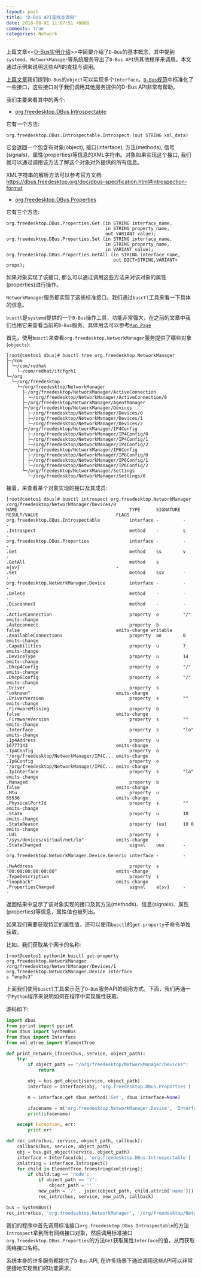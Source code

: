```yaml
---
layout: post
title: "D-BUS API查找与调用"
date: 2018-08-01 11:07:51 +0800
comments: true
categories: Network
---
```

上篇文章<<[D-Bus实例介绍](http://www.just4coding.com/blog/2018/07/31/dbus/)>>中简要介绍了`D-Bus`的基本概念，其中提到`systemd`、`NetworkManager`等系统服务导出了`D-Bus API`供其他程序来调用。本文通过示例来说明这些API的查找与调用。

[上篇文章](http://www.just4coding.com/blog/2018/07/31/dbus/)我们提到`D-Bus`的`object`可以实现多个`Interface`。[`D-Bus`规范](https://dbus.freedesktop.org/doc/dbus-specification.html)中标准化了一些接口，这些接口对于我们调用其他服务提供的D-Bus API非常有帮助。

我们主要来看其中的两个:

* [org.freedesktop.DBus.Introspectable](https://dbus.freedesktop.org/doc/dbus-specification.html#standard-interfaces-introspectable)

它有一个方法:
```plain
org.freedesktop.DBus.Introspectable.Introspect (out STRING xml_data)
```

它会返回一个包含有对象(object), 接口(interface), 方法(methods), 信号(signals)，属性(properties)等信息的XML字符串。对象如果实现这个接口, 我们就可以通过调用该方法了解这个对象对外提供的所有信息。

XML字符串的解析方法可以参考官方文档:
https://dbus.freedesktop.org/doc/dbus-specification.html#introspection-format

<!--more-->

* [org.freedesktop.DBus.Properties](https://dbus.freedesktop.org/doc/dbus-specification.html#standard-interfaces-properties)

它有三个方法:

```plain
org.freedesktop.DBus.Properties.Get (in STRING interface_name,
                                     in STRING property_name,
                                     out VARIANT value);
org.freedesktop.DBus.Properties.Set (in STRING interface_name,
                                     in STRING property_name,
                                     in VARIANT value);
org.freedesktop.DBus.Properties.GetAll (in STRING interface_name,
                                        out DICT<STRING,VARIANT> props);

```
如果对象实现了该接口, 那么可以通过调用这些方法来对该对象的属性(properties)进行操作。

`NetworkManager`服务都实现了这些标准接口。我们通过`busctl`工具来看一下具体的信息。

`busctl`是`systemd`提供的一个`D-Bus`操作工具，功能非常强大，在之前的文章中我们也用它来查看当前的`D-Bus`服务。具体用法可以参考[`Man Page`](https://www.freedesktop.org/software/systemd/man/busctl.html)

首先，使用`busctl`来查看`org.freedesktop.NetworkManager`服务提供了哪些对象(`objects`):
```plain
[root@centos1 dbus]# busctl tree org.freedesktop.NetworkManager
├─/com
│ └─/com/redhat
│   └─/com/redhat/ifcfgrh1
└─/org
  └─/org/freedesktop
    └─/org/freedesktop/NetworkManager
      ├─/org/freedesktop/NetworkManager/ActiveConnection
      │ └─/org/freedesktop/NetworkManager/ActiveConnection/0
      ├─/org/freedesktop/NetworkManager/AgentManager
      ├─/org/freedesktop/NetworkManager/Devices
      │ ├─/org/freedesktop/NetworkManager/Devices/0
      │ ├─/org/freedesktop/NetworkManager/Devices/1
      │ └─/org/freedesktop/NetworkManager/Devices/2
      ├─/org/freedesktop/NetworkManager/IP4Config
      │ ├─/org/freedesktop/NetworkManager/IP4Config/0
      │ ├─/org/freedesktop/NetworkManager/IP4Config/1
      │ └─/org/freedesktop/NetworkManager/IP4Config/2
      ├─/org/freedesktop/NetworkManager/IP6Config
      │ ├─/org/freedesktop/NetworkManager/IP6Config/0
      │ ├─/org/freedesktop/NetworkManager/IP6Config/1
      │ └─/org/freedesktop/NetworkManager/IP6Config/2
      └─/org/freedesktop/NetworkManager/Settings
        └─/org/freedesktop/NetworkManager/Settings/0

```
接着，来查看某个对象实现的接口及其成员:
```plain
[root@centos1 dbus]# busctl introspect org.freedesktop.NetworkManager /org/freedesktop/NetworkManager/Devices/0
NAME                                          TYPE      SIGNATURE RESULT/VALUE                             FLAGS
org.freedesktop.DBus.Introspectable           interface -         -                                        -
.Introspect                                   method    -         s                                        -
org.freedesktop.DBus.Properties               interface -         -                                        -
.Get                                          method    ss        v                                        -
.GetAll                                       method    s         a{sv}                                    -
.Set                                          method    ssv       -                                        -
org.freedesktop.NetworkManager.Device         interface -         -                                        -
.Delete                                       method    -         -                                        -
.Disconnect                                   method    -         -                                        -
.ActiveConnection                             property  o         "/"                                      emits-change
.Autoconnect                                  property  b         false                                    emits-change writable
.AvailableConnections                         property  ao        0                                        emits-change
.Capabilities                                 property  u         7                                        emits-change
.DeviceType                                   property  u         14                                       emits-change
.Dhcp4Config                                  property  o         "/"                                      emits-change
.Dhcp6Config                                  property  o         "/"                                      emits-change
.Driver                                       property  s         "unknown"                                emits-change
.DriverVersion                                property  s         ""                                       emits-change
.FirmwareMissing                              property  b         false                                    emits-change
.FirmwareVersion                              property  s         ""                                       emits-change
.Interface                                    property  s         "lo"                                     emits-change
.Ip4Address                                   property  u         16777343                                 emits-change
.Ip4Config                                    property  o         "/org/freedesktop/NetworkManager/IP4C... emits-change
.Ip6Config                                    property  o         "/org/freedesktop/NetworkManager/IP6C... emits-change
.IpInterface                                  property  s         "lo"                                     emits-change
.Managed                                      property  b         false                                    emits-change
.Mtu                                          property  u         65536                                    emits-change
.PhysicalPortId                               property  s         ""                                       emits-change
.State                                        property  u         10                                       emits-change
.StateReason                                  property  (uu)      10 0                                     emits-change
.Udi                                          property  s         "/sys/devices/virtual/net/lo"            emits-change
.StateChanged                                 signal    uuu       -                                        -
org.freedesktop.NetworkManager.Device.Generic interface -         -                                        -
.HwAddress                                    property  s         "00:00:00:00:00:00"                      emits-change
.TypeDescription                              property  s         "loopback"                               emits-change
.PropertiesChanged                            signal    a{sv}     -                                        -
```

返回结果中显示了该对象实现的接口及其方法(methods)、信息(signals)、属性(properties)等信息，属性值也被列出。

如果我们需要获取特定的属性值，还可以使用`busctl`的`get-property`子命令单独获取。

比如，我们获取某个网卡的名称:
```plain
[root@centos1 python]# busctl get-property org.freedesktop.NetworkManager /org/freedesktop/NetworkManager/Devices/1 org.freedesktop.NetworkManager.Device Interface
s "enp0s3"
```

上面我们使用`busctl`工具来示范了`D-Bus`服务API的调用方式。下面，我们再通一个`Python`程序来说明如何在程序中实现属性获取。

源码如下:
```python
import dbus
from pprint import pprint
from dbus import SystemBus
from dbus import Interface
from xml.etree import ElementTree

def print_network_ifaces(bus, service, object_path):
    try:
        if object_path == "/org/freedesktop/NetworkManager/Devices":
            return

        obj = bus.get_object(service, object_path)
        interface = Interface(obj, 'org.freedesktop.DBus.Properties')

        m = interface.get_dbus_method('Get', dbus_interface=None)

        ifacename = m('org.freedesktop.NetworkManager.Device', 'Interface')
        print(ifacename)

    except Exception, err:
        print err

def rec_intro(bus, service, object_path, callback):
    callback(bus, service, object_path)
    obj = bus.get_object(service, object_path)
    interface = Interface(obj, 'org.freedesktop.DBus.Introspectable')
    xmlstring = interface.Introspect()
    for child in ElementTree.fromstring(xmlstring):
        if child.tag == 'node':
            if object_path == '/':
                object_path = ''
            new_path = '/' . join((object_path, child.attrib['name']))
            rec_intro(bus, service, new_path, callback)

bus = SystemBus()
rec_intro(bus, 'org.freedesktop.NetworkManager', '/org/freedesktop/NetworkManager/Devices', print_network_ifaces)
```

我们的程序中首先调用标准接口`org.freedesktop.DBus.Introspectable`的方法`Introspect`拿到所有网络接口对象，然后调用标准接口`org.freedesktop.DBus.Properties`的方法`Get`获取属性`Interface`的值，从而获取网络接口名称。

系统本身的许多服务都提供了`D-Bus` API, 在许多场景下通过调用这些API可以非常便捷地实现我们的功能需求。
